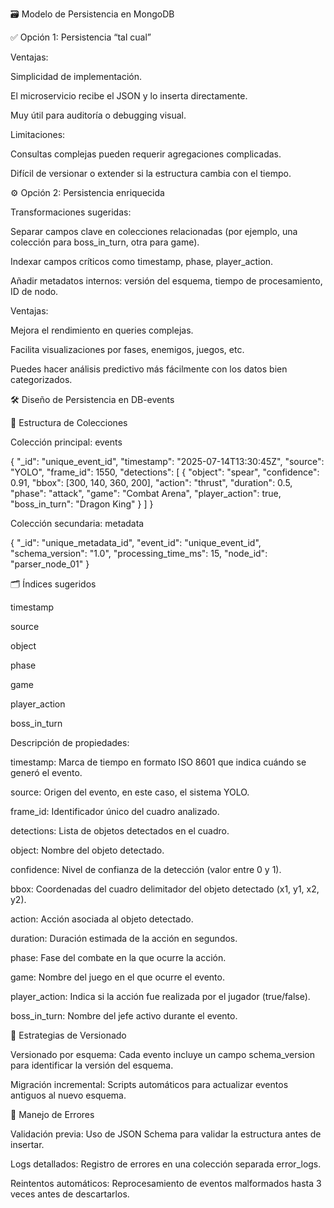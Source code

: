 🗃️ Modelo de Persistencia en MongoDB

✅ Opción 1: Persistencia “tal cual”

Ventajas:

Simplicidad de implementación.

El microservicio recibe el JSON y lo inserta directamente.

Muy útil para auditoría o debugging visual.

Limitaciones:

Consultas complejas pueden requerir agregaciones complicadas.

Difícil de versionar o extender si la estructura cambia con el tiempo.

⚙️ Opción 2: Persistencia enriquecida

Transformaciones sugeridas:

Separar campos clave en colecciones relacionadas (por ejemplo, una colección para boss_in_turn, otra para game).

Indexar campos críticos como timestamp, phase, player_action.

Añadir metadatos internos: versión del esquema, tiempo de procesamiento, ID de nodo.

Ventajas:

Mejora el rendimiento en queries complejas.

Facilita visualizaciones por fases, enemigos, juegos, etc.

Puedes hacer análisis predictivo más fácilmente con los datos bien categorizados.

🛠️ Diseño de Persistencia en DB-events

📂 Estructura de Colecciones

Colección principal: events

{
  "_id": "unique_event_id",
  "timestamp": "2025-07-14T13:30:45Z",
  "source": "YOLO",
  "frame_id": 1550,
  "detections": [
    {
      "object": "spear",
      "confidence": 0.91,
      "bbox": [300, 140, 360, 200],
      "action": "thrust",
      "duration": 0.5,
      "phase": "attack",
      "game": "Combat Arena",
      "player_action": true,
      "boss_in_turn": "Dragon King"
    }
  ]
}

Colección secundaria: metadata

{
  "_id": "unique_metadata_id",
  "event_id": "unique_event_id",
  "schema_version": "1.0",
  "processing_time_ms": 15,
  "node_id": "parser_node_01"
}

🗂️ Índices sugeridos

timestamp

source

object

phase

game

player_action

boss_in_turn

Descripción de propiedades:

timestamp: Marca de tiempo en formato ISO 8601 que indica cuándo se generó el evento.

source: Origen del evento, en este caso, el sistema YOLO.

frame_id: Identificador único del cuadro analizado.

detections: Lista de objetos detectados en el cuadro.

object: Nombre del objeto detectado.

confidence: Nivel de confianza de la detección (valor entre 0 y 1).

bbox: Coordenadas del cuadro delimitador del objeto detectado (x1, y1, x2, y2).

action: Acción asociada al objeto detectado.

duration: Duración estimada de la acción en segundos.

phase: Fase del combate en la que ocurre la acción.

game: Nombre del juego en el que ocurre el evento.

player_action: Indica si la acción fue realizada por el jugador (true/false).

boss_in_turn: Nombre del jefe activo durante el evento.

🔄 Estrategias de Versionado

Versionado por esquema: Cada evento incluye un campo schema_version para identificar la versión del esquema.

Migración incremental: Scripts automáticos para actualizar eventos antiguos al nuevo esquema.

🚨 Manejo de Errores

Validación previa: Uso de JSON Schema para validar la estructura antes de insertar.

Logs detallados: Registro de errores en una colección separada error_logs.

Reintentos automáticos: Reprocesamiento de eventos malformados hasta 3 veces antes de descartarlos.